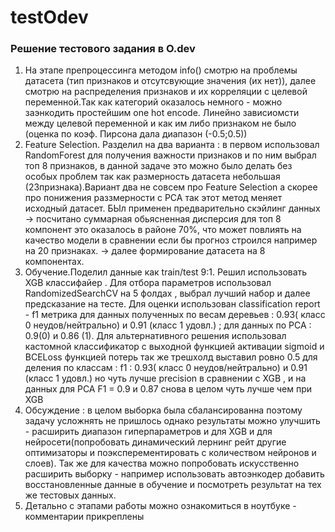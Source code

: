 # testOdev
### Решение тестового задания в O.dev

1. На этапе препроцессинга методом info() смотрю на проблемы датасета (тип признаков  и отсутсвующие значения (их нет)), далее смотрю на распределения признаков и их корреляции с целевой переменной.Так как категорий оказалось немного - можно заэнкодить простейшим one hot encode. Линейно зависиомсти между целевой переменной и как им либо признаком не было (оценка по  коэф. Пирсона  дала диапазон (-0.5;0.5)) 
2. Feature Selection. Разделил на два варианта : в первом использовал RandomForest для получения важности признаков и по ним выбрал топ 8 признаков,  в данной задаче это можно было делать без особых проблем так как размерность датасета небольшая (23признака).Вариант два не совсем про Feature Selection а скорее про понижения раззмерности с PCA так этот метод меняет исходный датасет. БЫл применен предварительно скэйлинг данных -> посчитано суммарная обьясненная дисперсия для топ 8 компонент это оказалось в районе  70%, что может повлиять на качество модели в сравнении если бы прогноз строился например на 20 признаках.  -> далее формирование датасета на 8 компонентах.
3. Обучение.Поделил данные как  train/test 9:1. Решил использовать XGB классифайер . Для отбора параметров использовал RandomizedSearchCV на 5 фолдах , выбрал лучший набор и далее предсказание на тесте. Для оценки использован classification report - f1 метрика для данных полученных по весам деревьев : 0.93( класс 0 неудов/нейтрально) и 0.91 (класс 1 удовл.) ; для данных по PCA : 0.9(0) и  0.86 (1). Для альтернативного решения использовал  кастомной классификатор  с выходной функцией активации sigmoid и BCELoss функцией потерь так же трешхолд выставил ровно 0.5 для деления по классам  : f1 : 0.93( класс 0 неудов/нейтрально) и 0.91 (класс 1 удовл.) но чуть лучше precision в сравнении с XGB , и на данных для PCA F1 = 0.9 и  0.87 снова в целом чуть лучше чем при XGB
4. Обсуждение :  в целом выборка была сбалансированна поэтому задачу усложнять не пришлось однако результаты можно улучшить - расширить диапазон  гиперпараметров и для XGB и для нейросети(попробовать динамический лернинг рейт другие оптимизаторы и  поэксперементировать с количеством нейронов и слоев). Так же для качества можно попробовать искусственно расширить выборку - например использовать автоэнкодер добавить восстановленные данные в обучение и посмотреть результат на тех же тестовых данных.
5. Детально с этапами работы можно ознакомиться в ноутбуке -  комментарии прикреплены 
